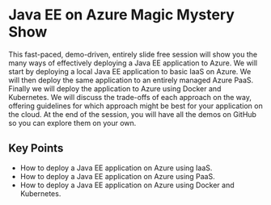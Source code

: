 # Java EE on Azure Magic Mystery Show

This fast-paced, demo-driven, entirely slide free session will show you the many ways of effectively deploying a Java EE application to Azure. We will start by deploying a local Java EE application to basic IaaS on Azure. We will then deploy the same application to an entirely managed Azure PaaS. Finally we will deploy the application to Azure using Docker and Kubernetes. We will discuss the trade-offs of each approach on the way, offering guidelines for which approach might be best for your application on the cloud. At the end of the session, you will have all the demos on GitHub so you can explore them on your own.

## Key Points
* How to deploy a Java EE application on Azure using IaaS.
* How to deploy a Java EE application on Azure using PaaS.
* How to deploy a Java EE application on Azure using Docker and Kubernetes.
